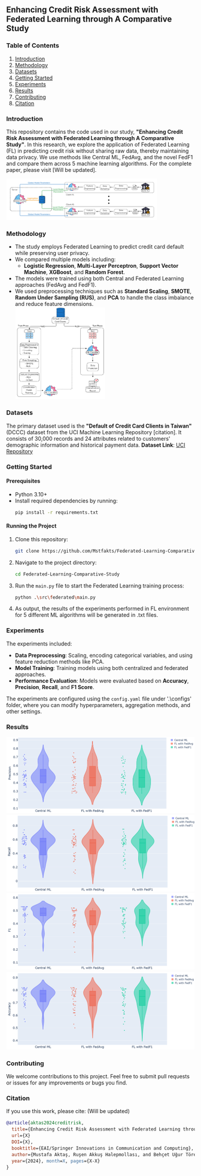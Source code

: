 ## Enhancing Credit Risk Assessment with Federated Learning through A Comparative Study
### Table of Contents
1. [Introduction](#introduction)
2. [Methodology](#methodology)
3. [Datasets](#datasets)
4. [Getting Started](#getting-started)
5. [Experiments](#experiments)
6. [Results](#results)
7. [Contributing](#contributing)
8. [Citation](#citation)

### Introduction
This repository contains the code used in our study, 
**"Enhancing Credit Risk Assessment with Federated Learning through A Comparative Study"**.
In this research, we explore the application of Federated Learning (FL) in predicting credit risk 
without sharing raw data, thereby maintaining data privacy. We use methods like Central ML, FedAvg, 
and the novel FedF1 and compare them across 5 machine learning algorithms.
For the complete paper, please visit [Will be updated].
    <div style="display: flex; flex-wrap: wrap;">
    <div style="flex: 50%; padding: 1px;">
      <img src="images/FL.png" alt="FL Architecture" style="width: 80%;"/>
    </div>
    </div>



### Methodology
- The study employs Federated Learning to predict credit card default while preserving user privacy.
- We compared multiple models including:
  - **Logistic Regression**, **Multi-Layer Perceptron**, **Support Vector Machine**, **XGBoost**, and **Random Forest**.
- The models were trained using both Central and Federated Learning approaches (FedAvg and FedF1).
- We used preprocessing techniques such as **Standard Scaling**, **SMOTE**, **Random Under Sampling (RUS)**, and **PCA** 
to handle the class imbalance and reduce feature dimensions.
    <div style="display: flex; flex-wrap: wrap;">
    <div style="flex: 50%; padding: 1px;">
      <img src="images/setup.png" alt="Experimental setup" style="width: 50%;"/>
    </div>
    </div>


### Datasets
The primary dataset used is the 
**"Default of Credit Card Clients in Taiwan"** (DCCC) dataset from the UCI Machine Learning Repository [citation].
It consists of 30,000 records and 24 attributes related to customers' demographic information and historical payment data.
**Dataset Link**: [UCI Repository](https://archive.ics.uci.edu/ml/datasets/default+of+credit+card+clients)


### Getting Started
#### Prerequisites
- Python 3.10+
- Install required dependencies by running:
  ```sh
  pip install -r requirements.txt
  ```

#### Running the Project
1. Clone this repository:
   ```sh
   git clone https://github.com/Mstfakts/Federated-Learning-Comparative-Study.git
   ```
2. Navigate to the project directory:
   ```sh
   cd Federated-Learning-Comparative-Study
   ```
3. Run the `main.py` file to start the Federated Learning training process:
   ```sh
   python .\src\federated\main.py
   ```
4. As output, the results of the experiments performed in FL environment for 
5 different ML algorithms will be generated in .txt files.
   
### Experiments
The experiments included:
- **Data Preprocessing**: Scaling, encoding categorical variables, and using feature reduction methods like PCA.
- **Model Training**: Training models using both centralized and federated approaches.
- **Performance Evaluation**: Models were evaluated based on **Accuracy**, **Precision**, **Recall**, and **F1 Score**.

The experiments are configured using the `config.yaml` file under '.\configs\' folder, where you can modify 
hyperparameters, aggregation methods, and other settings.


### Results

<div style="display: flex; flex-wrap: wrap;">
<div style="flex: 50%; padding: 1px;">
  <img src="images/precision.png" alt="Precision" style="width: 100%;"/>
</div>
<div style="flex: 50%; padding: 1px;">
  <img src="images/recall.png" alt="Recall" style="width: 100%;"/>
</div>
<div style="flex: 50%; padding: 1px;">
  <img src="images/f1.png" alt="F1" style="width: 100%;"/>
</div>
<div style="flex: 50%; padding: 1px;">
  <img src="images/accuracy.png" alt="Accuracy" style="width: 100%;"/>
</div>
</div>


### Contributing
We welcome contributions to this project. Feel free to submit pull requests or issues for any improvements or bugs you find.


### Citation
If you use this work, please cite:
(Will be updated)
```bibtex
@article{aktas2024creditrisk,
  title={Enhancing Credit Risk Assessment with Federated Learning through A Comparative Study},
  url={X}
  DOI={X}, 
  booktitle={EAI/Springer Innovations in Communication and Computing}, 
  author={Mustafa Aktaş, Ruşen Akkuş Halepmollası, and Behçet Uğur Töreyin},
  year={2024}, month=X, pages={X-X}
}
```